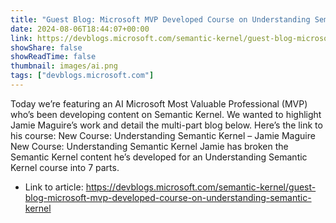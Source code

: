 ```yaml
---
title: "Guest Blog: Microsoft MVP Developed Course on Understanding Semantic Kernel"
date: 2024-08-06T18:44:07+00:00
link: https://devblogs.microsoft.com/semantic-kernel/guest-blog-microsoft-mvp-developed-course-on-understanding-semantic-kernel
showShare: false
showReadTime: false
thumbnail: images/ai.png
tags: ["devblogs.microsoft.com"]
---
```

Today we’re featuring an AI Microsoft Most Valuable Professional (MVP) who’s been developing content on Semantic Kernel. We wanted to highlight Jamie Maguire’s work and detail the multi-part blog below. Here’s the link to his course: New Course: Understanding Semantic Kernel – Jamie Maguire New Course: Understanding Semantic Kernel Jamie has broken the Semantic Kernel content he’s developed for an Understanding Semantic Kernel course into 7 parts.

- Link to article: https://devblogs.microsoft.com/semantic-kernel/guest-blog-microsoft-mvp-developed-course-on-understanding-semantic-kernel